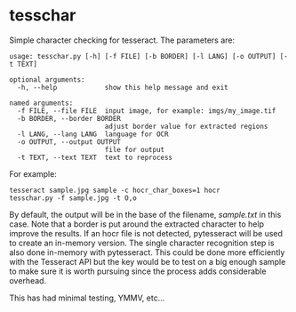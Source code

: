 # tesschar
Simple character checking for tesseract. The parameters are:
```
usage: tesschar.py [-h] [-f FILE] [-b BORDER] [-l LANG] [-o OUTPUT] [-t TEXT]

optional arguments:
  -h, --help            show this help message and exit

named arguments:
  -f FILE, --file FILE  input image, for example: imgs/my_image.tif
  -b BORDER, --border BORDER
                        adjust border value for extracted regions
  -l LANG, --lang LANG  language for OCR
  -o OUTPUT, --output OUTPUT
                        file for output
  -t TEXT, --text TEXT  text to reprocess
```
For example:
```
tesseract sample.jpg sample -c hocr_char_boxes=1 hocr
tesschar.py -f sample.jpg -t O,o
```
By default, the output will be in the base of the filename, _sample.txt_ in this case. Note that
a border is put around the extracted character to help improve the results. If an hocr file
is not detected, pytesseract will be used to create an in-memory version. The single character
recognition step is also done in-memory with pytesseract. This could be done more efficiently 
with the Tesseract API but the key would be to test on a big enough sample to make sure it
is worth pursuing since the process adds considerable overhead.

This has had minimal testing, YMMV, etc...
